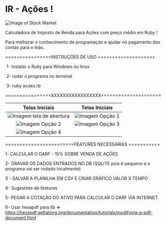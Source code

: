 # IR - Ações !

![Image of Stock Market](https://github.com/adalbertobrant/IRAcoes/blob/main/imagens/pexels-rodnae-productions-7947707(2).png)

Calculadora de Imposto de Renda para Ações com preço médio em Ruby !

Para melhorar o conhecimento de programação e ajudar no pagamento das contas para o leão.

================INSTRUÇÕES DE USO ====================

​		1- Instalar o Ruby para Windows ou linux

​		2- rodar o programa no terminal 

​		3- ruby acoes.rb

================XXXXXXXXXXXXXXXXX=====================

|                        Telas Iniciais                        |                        Telas Iniciais                        |
| :----------------------------------------------------------: | :----------------------------------------------------------: |
| ![Imagem tela de abertura](https://github.com/adalbertobrant/IRAcoes/blob/main/imagens/telaAberturaOpcao1.png) | ![Imagem Opção 1](https://github.com/adalbertobrant/IRAcoes/blob/main/imagens/Opcao1Selecionada.png) |
| ![Imagem Opção 2](https://github.com/adalbertobrant/IRAcoes/blob/main/imagens/Opcao2Selecionada.png) | ![Imagem Opção 3](https://github.com/adalbertobrant/IRAcoes/blob/main/imagens/Opcao3Selecionada.png) |
| ![Imagem Opção 4](https://github.com/adalbertobrant/IRAcoes/blob/main/imagens/Opcao4Selecionada.png) |                                                              |

========================FEATURES NECESSÁRIAS ===========

1- CALCULAR O DARF - 15% SOBRE VENDA DE AÇÕES

2- GRAVAR OS DADOS ENTRADOS NO DB (SQLITE pois é pequeno e o programa vai ser rodado localmente)

3 - SALVAR A PLANILHA EM CSV E CRIAR GRÁFICO VALOR X TEMPO

4-  Sugestões de features 

5- PEGAR A COTAÇÃO DO ATIVO PARA CALCULAR O DARF VIA INTERNET.

6- Usar hexapdf para lib  => https://hexapdf.gettalong.org/documentation/tutorials/modifying-a-pdf-document.html
